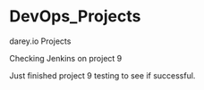 # DevOps_Projects
darey.io  Projects


Checking Jenkins on project 9


Just finished project 9 testing to see if successful.
